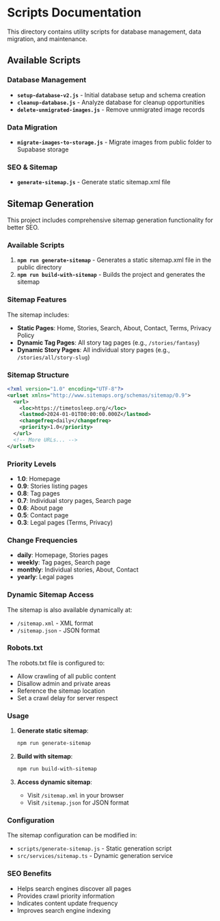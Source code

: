 # Scripts Documentation

This directory contains utility scripts for database management, data migration, and maintenance.

## Available Scripts

### Database Management
- **`setup-database-v2.js`** - Initial database setup and schema creation
- **`cleanup-database.js`** - Analyze database for cleanup opportunities
- **`delete-unmigrated-images.js`** - Remove unmigrated image records

### Data Migration
- **`migrate-images-to-storage.js`** - Migrate images from public folder to Supabase storage

### SEO & Sitemap
- **`generate-sitemap.js`** - Generate static sitemap.xml file

## Sitemap Generation

This project includes comprehensive sitemap generation functionality for better SEO.

### Available Scripts

1. **`npm run generate-sitemap`** - Generates a static sitemap.xml file in the public directory
2. **`npm run build-with-sitemap`** - Builds the project and generates the sitemap

### Sitemap Features

The sitemap includes:

- **Static Pages**: Home, Stories, Search, About, Contact, Terms, Privacy Policy
- **Dynamic Tag Pages**: All story tag pages (e.g., `/stories/fantasy`)
- **Dynamic Story Pages**: All individual story pages (e.g., `/stories/all/story-slug`)

### Sitemap Structure

```xml
<?xml version="1.0" encoding="UTF-8"?>
<urlset xmlns="http://www.sitemaps.org/schemas/sitemap/0.9">
  <url>
    <loc>https://timetosleep.org/</loc>
    <lastmod>2024-01-01T00:00:00.000Z</lastmod>
    <changefreq>daily</changefreq>
    <priority>1.0</priority>
  </url>
  <!-- More URLs... -->
</urlset>
```

### Priority Levels

- **1.0**: Homepage
- **0.9**: Stories listing pages
- **0.8**: Tag pages
- **0.7**: Individual story pages, Search page
- **0.6**: About page
- **0.5**: Contact page
- **0.3**: Legal pages (Terms, Privacy)

### Change Frequencies

- **daily**: Homepage, Stories pages
- **weekly**: Tag pages, Search page
- **monthly**: Individual stories, About, Contact
- **yearly**: Legal pages

### Dynamic Sitemap Access

The sitemap is also available dynamically at:
- `/sitemap.xml` - XML format
- `/sitemap.json` - JSON format

### Robots.txt

The robots.txt file is configured to:
- Allow crawling of all public content
- Disallow admin and private areas
- Reference the sitemap location
- Set a crawl delay for server respect

### Usage

1. **Generate static sitemap**:
   ```bash
   npm run generate-sitemap
   ```

2. **Build with sitemap**:
   ```bash
   npm run build-with-sitemap
   ```

3. **Access dynamic sitemap**:
   - Visit `/sitemap.xml` in your browser
   - Visit `/sitemap.json` for JSON format

### Configuration

The sitemap configuration can be modified in:
- `scripts/generate-sitemap.js` - Static generation script
- `src/services/sitemap.ts` - Dynamic generation service

### SEO Benefits

- Helps search engines discover all pages
- Provides crawl priority information
- Indicates content update frequency
- Improves search engine indexing 